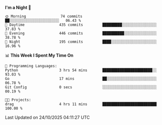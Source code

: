 <!--START_SECTION:waka-->
**I'm a Night 🦉** 

```text
🌞 Morning                74 commits          ██░░░░░░░░░░░░░░░░░░░░░░░   06.43 % 
🌆 Daytime                435 commits         █████████░░░░░░░░░░░░░░░░   37.83 % 
🌃 Evening                446 commits         ██████████░░░░░░░░░░░░░░░   38.78 % 
🌙 Night                  195 commits         ████░░░░░░░░░░░░░░░░░░░░░   16.96 % 
```


📊 **This Week I Spent My Time On** 

```text
💬 Programming Languages: 
Python                   3 hrs 54 mins       ███████████████████████░░   93.03 % 
Go                       17 mins             ██░░░░░░░░░░░░░░░░░░░░░░░   06.78 % 
Git Config               0 secs              ░░░░░░░░░░░░░░░░░░░░░░░░░   00.19 % 

🐱‍💻 Projects: 
drag                     4 hrs 11 mins       █████████████████████████   100.00 % 
```


 Last Updated on 24/10/2025 04:11:27 UTC
<!--END_SECTION:waka-->
